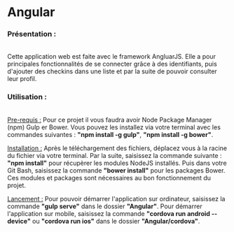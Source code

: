 # Angular

<h3>Présentation :</h3><br/>
Cette application web est faite avec le framework AngluarJS. 
Elle a pour principales fonctionnalités de se connecter grâce à des identifiants, puis d'ajouter des checkins dans une liste et par la suite de pouvoir consulter leur profil.

<h3>Utilisation :</h3><br/>
<u>Pre-requis :</u> Pour ce projet il vous faudra avoir Node Package Manager (npm) Gulp er Bower. Vous pouvez les installez via votre terminal avec les commandes suivantes : <strong>"npm install -g gulp"</strong>, <strong>"npm install -g bower"</strong>.

<u>Installation :</u> Après le téléchargement des fichiers, déplacez vous à la racine du fichier via votre terminal. Par la suite, saisissez la commande  suivante : <strong>"npm install"</strong> pour récupèrer les modules NodeJS installés. Puis dans votre Git Bash, saisissez la commande <strong>"bower install"</strong> pour les packages Bower. Ces modules et packages sont nécessaires au bon fonctionnement du projet.

<u>Lancement :</u> Pour pouvoir démarrer l'application  sur ordinateur, saisissez la commande <strong>"gulp serve"</strong> dans le dossier <strong>"Angular"</strong>.
Pour démarrer l'application sur mobile, saisissez la commande <strong>"cordova run android --device"</strong> ou <strong>"cordova run ios"</strong> dans le dossier <strong>"Angular/cordova"</strong>.

